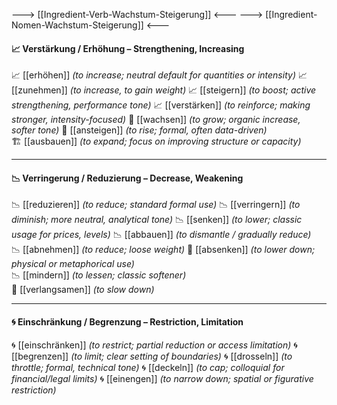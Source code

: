 ---> [[Ingredient-Verb-Wachstum-Steigerung]] <---
---> [[Ingredient-Nomen-Wachstum-Steigerung]] <---

#### 📈 Verstärkung / Erhöhung – Strengthening, Increasing
📈 [[erhöhen]] *(to increase; neutral default for quantities or intensity)*
📈 [[zunehmen]] *(to increase, to gain weight)*
📈 [[steigern]] *(to boost; active strengthening, performance tone)*
📈 [[verstärken]] *(to reinforce; making stronger, intensity-focused)*
🌿 [[wachsen]] *(to grow; organic increase, softer tone)*
🔼 [[ansteigen]] *(to rise; formal, often data-driven)*  
🏗️ [[ausbauen]] *(to expand; focus on improving structure or capacity)*  

---

#### 📉 Verringerung / Reduzierung – Decrease, Weakening
📉 [[reduzieren]] *(to reduce; standard formal use)*
📉 [[verringern]] *(to diminish; more neutral, analytical tone)*
📉 [[senken]] *(to lower; classic usage for prices, levels)*
📉 [[abbauen]] *(to dismantle / gradually reduce)*  
📉 [[abnehmen]] *(to reduce; loose weight)*
🔽 [[absenken]] *(to lower down; physical or metaphorical use)*  
📉 [[mindern]] *(to lessen; classic softener)*  
🐌 [[verlangsamen]] *(to slow down)*


---

#### 🌀 Einschränkung / Begrenzung – Restriction, Limitation
🌀 [[einschränken]] *(to restrict; partial reduction or access limitation)*
🌀 [[begrenzen]] *(to limit; clear setting of boundaries)*
🌀 [[drosseln]] *(to throttle; formal, technical tone)*
🌀 [[deckeln]] *(to cap; colloquial for financial/legal limits)*
🌀 [[einengen]] *(to narrow down; spatial or figurative restriction)*  